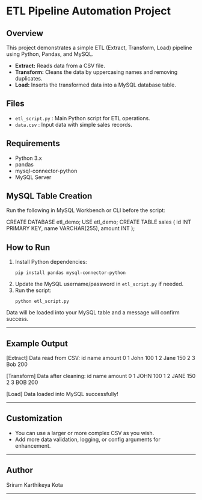 # ETL Pipeline Automation Project

## Overview
This project demonstrates a simple ETL (Extract, Transform, Load) pipeline using Python, Pandas, and MySQL.

- **Extract:** Reads data from a CSV file.
- **Transform:** Cleans the data by uppercasing names and removing duplicates.
- **Load:** Inserts the transformed data into a MySQL database table.

## Files
- `etl_script.py` : Main Python script for ETL operations.
- `data.csv` : Input data with simple sales records.

## Requirements
- Python 3.x
- pandas
- mysql-connector-python
- MySQL Server

## MySQL Table Creation
Run the following in MySQL Workbench or CLI before the script:

CREATE DATABASE etl_demo;
USE etl_demo;
CREATE TABLE sales (
id INT PRIMARY KEY,
name VARCHAR(255),
amount INT
);


## How to Run

1. Install Python dependencies:
    ```
    pip install pandas mysql-connector-python
    ```
2. Update the MySQL username/password in `etl_script.py` if needed.
3. Run the script:
    ```
    python etl_script.py
    ```

Data will be loaded into your MySQL table and a message will confirm success.

---

## Example Output

[Extract] Data read from CSV:
id name amount
0 1 John 100
1 2 Jane 150
2 3 Bob 200

[Transform] Data after cleaning:
id name amount
0 1 JOHN 100
1 2 JANE 150
2 3 BOB 200

[Load] Data loaded into MySQL successfully!


---

## Customization
- You can use a larger or more complex CSV as you wish.
- Add more data validation, logging, or config arguments for enhancement.

---

## Author
Sriram Karthikeya Kota


---

